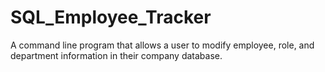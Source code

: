 # SQL_Employee_Tracker
A command line program that allows a user to modify employee, role, and department information in their company database.
